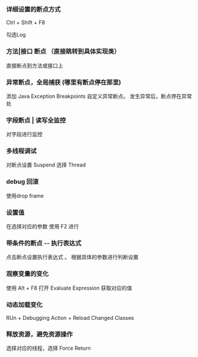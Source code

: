 ###  详细设置的断点方式

Ctrl   + Shift + F8 

勾选Log

### 方法|接口 断点 （直接跳转到具体实现类）

直接断点到方法或接口上

### 异常断点，全局捕获 (哪里有断点停在那里) 

添加 Java Exception Breakpoints  自定义异常断点。 发生异常后，断点停在异常处

###  字段断点 | 读写全监控

对字段进行监控

### 多线程调试

对断点设置 Suspend  选择 Thread 

### debug  回滚 

使用drop frame

###  设置值

在选择对应的参数 使用  F2  进行

### 带条件的断点  -- 执行表达式

点击断点设置执行表达式 。 根据具体的参数进行判断设置

### 观察变量的变化 

使用 Alt +  F8  打开 Evaluate  Expression 获取对应的值

### 动态加载变化

RUn  +  Debugging Action + Reload Changed Classes

### 释放资源，避免资源操作

选择对应的线程，选择 Force  Return



###  



